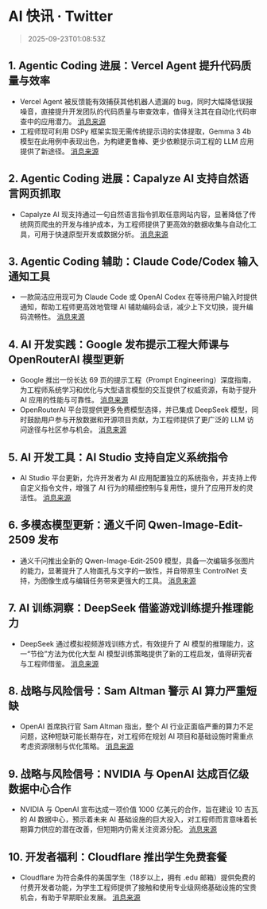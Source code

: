 # AI 快讯 · Twitter

> 2025-09-23T01:08:53Z

## 1. Agentic Coding 进展：Vercel Agent 提升代码质量与效率

- Vercel Agent 被反馈能有效捕获其他机器人遗漏的 bug，同时大幅降低误报噪音，直接提升开发团队的代码质量与审查效率，值得关注其在自动化代码审查中的应用潜力。 [消息来源](https://x.com/rauchg/status/1970222283525636460)
- 工程师现可利用 DSPy 框架实现无需传统提示词的实体提取，Gemma 3 4b 模型在此用例中表现出色，为构建更鲁棒、更少依赖提示词工程的 LLM 应用提供了新途径。 [消息来源](https://x.com/donvito/status/1970214589116883393)

## 2. Agentic Coding 进展：Capalyze AI 支持自然语言网页抓取

- Capalyze AI 现支持通过一句自然语言指令抓取任意网站内容，显著降低了传统网页爬虫的开发与维护成本，为工程师提供了更高效的数据收集与自动化工具，可用于快速原型开发或数据分析。 [消息来源](https://x.com/hasantoxr/status/1970274535678345679)

## 3. Agentic Coding 辅助：Claude Code/Codex 输入通知工具

- 一款简洁应用现可为 Claude Code 或 OpenAI Codex 在等待用户输入时提供通知，帮助工程师更高效地管理 AI 辅助编码会话，减少上下文切换，提升编码流畅性。 [消息来源](https://x.com/iannuttall/status/1970220837719679455)

## 4. AI 开发实践：Google 发布提示工程大师课与 OpenRouterAI 模型更新

- Google 推出一份长达 69 页的提示工程（Prompt Engineering）深度指南，为工程师系统学习和优化与大型语言模型的交互提供了权威资源，有助于提升 AI 应用的性能与可靠性。 [消息来源](https://x.com/aaditsh/status/1970217296129106063)
- OpenRouterAI 平台现提供更多免费模型选择，并已集成 DeepSeek 模型，同时鼓励用户参与开放数据和开源项目贡献，为工程师提供了更广泛的 LLM 访问途径与社区参与机会。 [消息来源](https://x.com/OpenRouterAI/status/1970258042802331791)

## 5. AI 开发工具：AI Studio 支持自定义系统指令

- AI Studio 平台更新，允许开发者为 AI 应用配置独立的系统指令，并支持上传自定义指令文件，增强了 AI 行为的精细控制与复用性，提升了应用开发的灵活性。 [消息来源](https://x.com/testingcatalog/status/1970233727549690134)

## 6. 多模态模型更新：通义千问 Qwen-Image-Edit-2509 发布

- 通义千问推出全新的 Qwen-Image-Edit-2509 模型，具备一次编辑多张图片的能力，显著提升了人物面孔与文字的一致性，并自带原生 ControlNet 支持，为图像生成与编辑任务带来更强大的工具。 [消息来源](https://x.com/dotey/status/1970218767574802854)

## 7. AI 训练洞察：DeepSeek 借鉴游戏训练提升推理能力

- DeepSeek 通过模拟视频游戏训练方式，有效提升了 AI 模型的推理能力，这一“节俭”方法为优化大型 AI 模型训练策略提供了新的工程启发，值得研究者与工程师借鉴。 [消息来源](https://x.com/aaditsh/status/1970234345777754350)

## 8. 战略与风险信号：Sam Altman 警示 AI 算力严重短缺

- OpenAI 首席执行官 Sam Altman 指出，整个 AI 行业正面临严重的算力不足问题，这种短缺可能长期存在，对工程师在规划 AI 项目和基础设施时需重点考虑资源限制与优化策略。 [消息来源](https://x.com/dotey/status/1970223765377442227)

## 9. 战略与风险信号：NVIDIA 与 OpenAI 达成百亿级数据中心合作

- NVIDIA 与 OpenAI 宣布达成一项价值 1000 亿美元的合作，旨在建设 10 吉瓦的 AI 数据中心，预示着未来 AI 基础设施的巨大投入，对工程师而言意味着长期算力供应的潜在改善，但短期内仍需关注资源分配。 [消息来源](https://x.com/aaditsh/status/1970247598327083267)

## 10. 开发者福利：Cloudflare 推出学生免费套餐

- Cloudflare 为符合条件的美国学生（18岁以上，拥有 .edu 邮箱）提供免费的付费开发者功能，为学生工程师提供了接触和使用专业级网络基础设施的宝贵机会，有助于早期职业发展。 [消息来源](https://x.com/geekbb/status/1970286760530993302)
